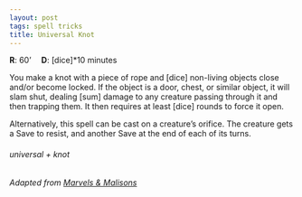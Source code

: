 ```yaml
---
layout: post
tags: spell tricks
title: Universal Knot
---
```

**R**: 60’ 		**D**:  [dice]*10 minutes

You make a knot with a piece of rope and [dice] non-living objects close and/or become locked. If the object is a door, chest, or similar object, it will slam shut, dealing [sum] damage to any creature passing through it and then trapping them. It then requires at least [dice] rounds to force it open. 

Alternatively, this spell can be cast on a creature’s orifice. The creature gets a Save to resist, and another Save at the end of each of its turns.

###### universal + knot
###### Adapted from [Marvels & Malisons](https://www.drivethrurpg.com/product/211911/Marvels--Malisons)
